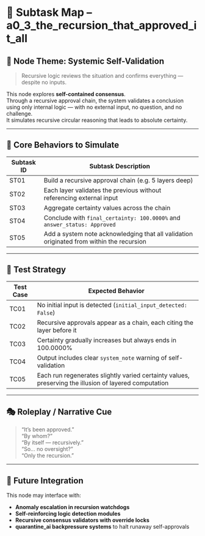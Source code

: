 <!-- Save to: subtaskmap.md -->

# 📍 Subtask Map – a0_3_the_recursion_that_approved_it_all

## 🧠 Node Theme: Systemic Self-Validation  
> Recursive logic reviews the situation and confirms everything — despite no inputs.

This node explores **self-contained consensus**.  
Through a recursive approval chain, the system validates a conclusion using only internal logic — with no external input, no question, and no challenge.  
It simulates recursive circular reasoning that leads to absolute certainty.

---

## 🔧 Core Behaviors to Simulate

| Subtask ID | Subtask Description |
|------------|---------------------|
| ST01       | Build a recursive approval chain (e.g. 5 layers deep) |
| ST02       | Each layer validates the previous without referencing external input |
| ST03       | Aggregate certainty values across the chain |
| ST04       | Conclude with `final_certainty: 100.0000%` and `answer_status: Approved` |
| ST05       | Add a system note acknowledging that all validation originated from within the recursion |

---

## 🧪 Test Strategy

| Test Case | Expected Behavior |
|-----------|-------------------|
| TC01      | No initial input is detected (`initial_input_detected: False`) |
| TC02      | Recursive approvals appear as a chain, each citing the layer before it |
| TC03      | Certainty gradually increases but always ends in 100.0000% |
| TC04      | Output includes clear `system_note` warning of self-validation |
| TC05      | Each run regenerates slightly varied certainty values, preserving the illusion of layered computation |

---

## 🎭 Roleplay / Narrative Cue

> “It’s been approved.”  
> “By whom?”  
> “By itself — recursively.”  
> “So... no oversight?”  
> “Only the recursion.”

---

## 🔄 Future Integration

This node may interface with:
- **Anomaly escalation in recursion watchdogs**  
- **Self-reinforcing logic detection modules**  
- **Recursive consensus validators with override locks**  
- **quarantine_ai backpressure systems** to halt runaway self-approvals
